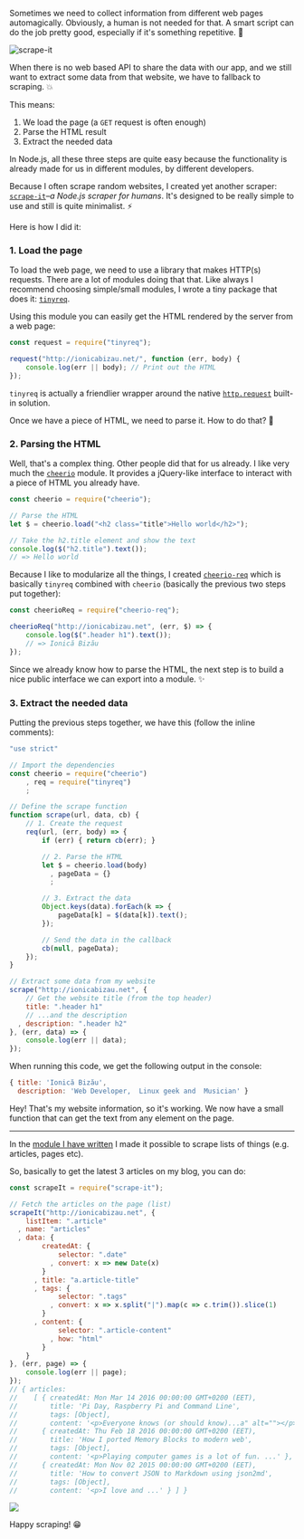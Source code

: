 Sometimes we need to collect information from different web pages automagically. Obviously, a human is not needed for that. A smart script can do the job pretty good, especially if it's something repetitive. :dizzy:

![scrape-it](https://i.imgur.com/j3Z0rbN.png)

When there is no web based API to share the data with our app, and we still want to extract some data from that website, we have to fallback to scraping. :boom:

This means:

 1. We load the page (a `GET` request is often enough)
 2. Parse the HTML result
 3. Extract the needed data

In Node.js, all these three steps are quite easy because the functionality is already made for us in different modules, by different developers.

Because I often scrape random websites, I created yet another scraper: [`scrape-it`](https://github.com/IonicaBizau/scrape-it)–*a Node.js scraper for humans*. It's designed to be really simple to use and still is quite minimalist. :zap:

Here is how I did it:

### 1. Load the page

To load the web page, we need to use a library that makes HTTP(s) requests. There are a lot of modules doing that that. Like always I recommend choosing simple/small modules, I wrote a tiny package that does it: [`tinyreq`](https://github.com/IonicaBizau/tinyreq).

Using this module you can easily get the HTML rendered by the server from a web page:

```js
const request = require("tinyreq");

request("http://ionicabizau.net/", function (err, body) {
    console.log(err || body); // Print out the HTML
});
```

`tinyreq` is actually a friendlier wrapper around the native [`http.request`](https://nodejs.org/api/http.html#http_http_request_options_callback) built-in solution.

Once we have a piece of HTML, we need to parse it. How to do that? :thought_balloon:

### 2. Parsing the HTML

Well, that's a complex thing. Other people did that for us already. I like very much the [`cheerio`](https://github.com/cheeriojs/cheerio) module. It provides a jQuery-like interface to interact with a piece of HTML you already have.

```js
const cheerio = require("cheerio");

// Parse the HTML 
let $ = cheerio.load("<h2 class="title">Hello world</h2>");

// Take the h2.title element and show the text
console.log($("h2.title").text());
// => Hello world
```

Because I like to modularize all the things, I created [`cheerio-req`](https://github.com/IonicaBizau/cheerio-req) which is basically `tinyreq` combined with `cheerio` (basically the previous two steps put together):

```js
const cheerioReq = require("cheerio-req");

cheerioReq("http://ionicabizau.net", (err, $) => {
    console.log($(".header h1").text());
    // => Ionică Bizău
});
```

Since we already know how to parse the HTML, the next step is to build a nice public interface we can export into a module. :sparkles:

### 3. Extract the needed data

Putting the previous steps together, we have this (follow the inline comments):

```js
"use strict"

// Import the dependencies
const cheerio = require("cheerio")
    , req = require("tinyreq")
    ;

// Define the scrape function
function scrape(url, data, cb) {
    // 1. Create the request
    req(url, (err, body) => {
        if (err) { return cb(err); }

        // 2. Parse the HTML
        let $ = cheerio.load(body)
          , pageData = {}
          ;

        // 3. Extract the data
        Object.keys(data).forEach(k => {
            pageData[k] = $(data[k]).text();
        });

        // Send the data in the callback
        cb(null, pageData);
    });
}

// Extract some data from my website
scrape("http://ionicabizau.net", {
    // Get the website title (from the top header)
    title: ".header h1"
    // ...and the description
  , description: ".header h2"
}, (err, data) => {
    console.log(err || data);
});
```

When running this code, we get the following output in the console:

```js
{ title: 'Ionică Bizău',
  description: 'Web Developer,  Linux geek and  Musician' }
```

Hey! That's my website information, so it's working. We now have a small function that can get the text from any element on the page.

---

In the [module I have written](https://github.com/IonicaBizau/scrape-it) I made it possible to scrape lists of things (e.g. articles, pages etc).

So, basically to get the latest 3 articles on my blog, you can do:

```js
const scrapeIt = require("scrape-it");

// Fetch the articles on the page (list)
scrapeIt("http://ionicabizau.net", {
    listItem: ".article"
  , name: "articles"
  , data: {
        createdAt: {
            selector: ".date"
          , convert: x => new Date(x)
        }
      , title: "a.article-title"
      , tags: {
            selector: ".tags"
          , convert: x => x.split("|").map(c => c.trim()).slice(1)
        }
      , content: {
            selector: ".article-content"
          , how: "html"
        }
    }
}, (err, page) => {
    console.log(err || page);
});
// { articles:
//    [ { createdAt: Mon Mar 14 2016 00:00:00 GMT+0200 (EET),
//        title: 'Pi Day, Raspberry Pi and Command Line',
//        tags: [Object],
//        content: '<p>Everyone knows (or should know)...a" alt=""></p>\n' },
//      { createdAt: Thu Feb 18 2016 00:00:00 GMT+0200 (EET),
//        title: 'How I ported Memory Blocks to modern web',
//        tags: [Object],
//        content: '<p>Playing computer games is a lot of fun. ...' },
//      { createdAt: Mon Nov 02 2015 00:00:00 GMT+0200 (EET),
//        title: 'How to convert JSON to Markdown using json2md',
//        tags: [Object],
//        content: '<p>I love and ...' } ] }
```

![](http://i.imgur.com/vU1ve3s.png)

Happy scraping! :grin: